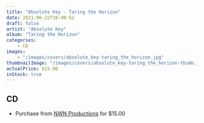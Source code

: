 ```yaml
---
title: "Absolute Key - Taring the Horizon"
date: 2021-06-22T16:40:52
draft: false
artist: "Absolute Key"
album: "Taring the Horizon"
categories:
    - CD
images:
    - "/images/covers/absolute_key-taring_the_horizon.jpg"
thumbnailImage: "/images/covers/absolute_key-taring_the_horizon-thumb.jpg"
actualPrice: $15.00
inStock: true
---
```


## CD
* Purchase from [NWN Productions](http://shop.nwnprod.com/index.php?route=product/product&path=93&product_id=11759&sort=pd.name&order=ASC) for $15.00
